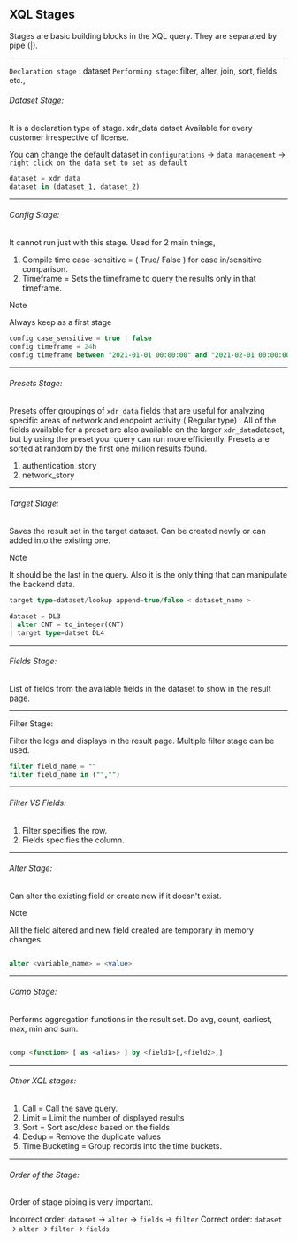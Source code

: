## XQL Stages

Stages are basic building blocks in the XQL query. They are separated by pipe (|).

----

`Declaration stage` : dataset
`Performing stage`: filter, alter, join, sort, fields etc.,

###### Dataset Stage:

It is a declaration type of stage. xdr_data datset Available for every customer irrespective of license.

You can change the default dataset in `configurations` -> `data management` -> `right click on the data set to set as default`
```sql
dataset = xdr_data
dataset in (dataset_1, dataset_2)

```

----
###### Config Stage:

It cannot run just with this stage. Used for 2 main things,
1. Compile time case-sensitive = ( True/ False ) for case in/sensitive comparison.
2. Timeframe = Sets the timeframe to query the results only in that timeframe.

>[!NOTE]
>Always keep as a first stage



```sql
config case_sensitive = true | false
config timeframe = 24h
config timeframe between "2021-01-01 00:00:00" and "2021-02-01 00:00:00"
```

----

###### Presets Stage:

Presets offer groupings of `xdr_data` fields that are useful for analyzing specific areas of network and endpoint activity ( Regular type) . All of the fields available for a preset are also available on the larger `xdr_data`dataset, but by using the preset your query can run more efficiently. Presets are sorted at random by the first one million results found.

1. authentication_story
2. network_story

----

###### Target Stage:

Saves the result set in the target dataset. Can be created newly or can added into the existing one.

>[!NOTE]
> It should be the last in the query. Also it is the only thing that can manipulate the backend data.

```sql
target type=dataset/lookup append=true/false < dataset_name >

dataset = DL3
| alter CNT = to_integer(CNT)
| target type=datset DL4

```

----

###### Fields Stage:

List of fields from the available fields in the dataset to show in the result page.

----

Filter Stage:

Filter the logs and displays in the result page. Multiple filter stage can be used.

```sql
filter field_name = ""
filter field_name in ("","")
```

----
###### Filter VS Fields:

1. Filter specifies the row.
2. Fields specifies the column.

----

###### Alter Stage:

Can alter the existing field or create new if it doesn't exist.

>[!NOTE]
>All the field altered and new field created are temporary in memory changes.


```sql

alter <variable_name> = <value>

```


----

###### Comp Stage:

Performs aggregation functions in the result set. Do avg, count, earliest, max, min and sum.

```sql

comp <function> [ as <alias> ] by <field1>[,<field2>,]
```


----

###### Other XQL stages:

1. Call = Call the save query.
2. Limit = Limit the number of displayed results
3. Sort = Sort asc/desc based on the fields
4. Dedup = Remove the duplicate values
5. Time Bucketing = Group records into the time buckets.

----

###### Order of the Stage:

Order of stage piping is very important.

Incorrect order: `dataset` -> `alter` -> `fields` -> `filter`
Correct order: `dataset` -> `alter` -> `filter` -> `fields`